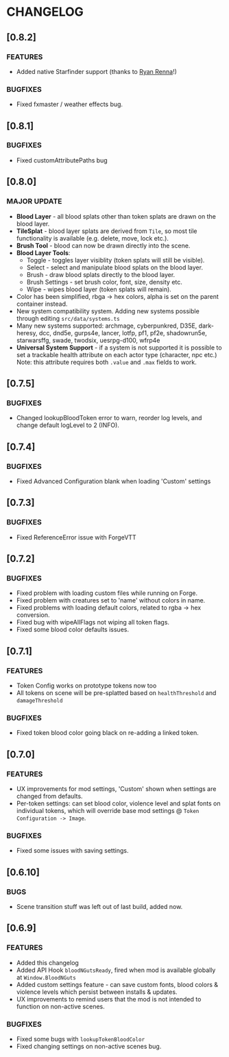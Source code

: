 # CHANGELOG

## [0.8.2]

### FEATURES

- Added native Starfinder support (thanks to [Ryan Renna](https://github.com/rrenna)!)

### BUGFIXES

- Fixed fxmaster / weather effects bug.

## [0.8.1]

### BUGFIXES

- Fixed customAttributePaths bug

## [0.8.0]

### MAJOR UPDATE

- **Blood Layer** - all blood splats other than token splats are drawn on the blood layer. 
- **TileSplat** - blood layer splats are derived from `Tile`, so most tile functionality is available (e.g. delete, move, lock etc.).
- **Brush Tool** - blood can now be drawn directly into the scene.
- **Blood Layer Tools**:
  - Toggle - toggles layer visiblity (token splats will still be visible).
  - Select - select and manipulate blood splats on the blood layer. 
  - Brush - draw blood splats directly to the blood layer.
  - Brush Settings - set brush color, font, size, density etc.
  - Wipe - wipes blood layer (token splats will remain).
- Color has been simplified, rbga -> hex colors, alpha is set on the parent container instead.
- New system compatibility system. Adding new systems possible through editing `src/data/systems.ts`
- Many new systems supported: archmage, cyberpunkred, D35E, dark-heresy, dcc, dnd5e, gurps4e, lancer, lotfp, pf1, pf2e, shadowrun5e, starwarsffg, swade, twodsix, uesrpg-d100, wfrp4e
- **Universal System Support** - if a system is not supported it is possible to set a trackable health attribute on each actor type (character, npc etc.) Note: this attribute requires both `.value` and `.max` fields to work.

## [0.7.5]

### BUGFIXES

- Changed lookupBloodToken error to warn, reorder log levels, and change default logLevel to 2 (INFO).

## [0.7.4]

### BUGFIXES

- Fixed Advanced Configuration blank when loading 'Custom' settings

## [0.7.3]

### BUGFIXES

- Fixed ReferenceError issue with ForgeVTT

## [0.7.2]

### BUGFIXES

- Fixed problem with loading custom files while running on Forge.
- Fixed problem with creatures set to 'name' without colors in name.
- Fixed problems with loading default colors, related to rgba -> hex conversion.
- Fixed bug with wipeAllFlags not wiping all token flags.
- Fixed some blood color defaults issues.

## [0.7.1]

### FEATURES

- Token Config works on prototype tokens now too
- All tokens on scene will be pre-splatted based on `healthThreshold` and `damageThreshold`

### BUGFIXES

- Fixed token blood color going black on re-adding a linked token.

## [0.7.0]

### FEATURES

- UX improvements for mod settings, 'Custom' shown when settings are changed from defaults. 
- Per-token settings: can set blood color, violence level and splat fonts on individual tokens, which will override base mod settings @ `Token Configuration -> Image`.

### BUGFIXES

- Fixed some issues with saving settings.

## [0.6.10]

### BUGS

- Scene transition stuff was left out of last build, added now.

## [0.6.9]

### FEATURES

- Added this changelog
- Added API Hook `bloodNGutsReady`, fired when mod is available globally at `Window.BloodNGuts`
- Added custom settings feature - can save custom fonts, blood colors & violence levels which persist between installs & updates.
- UX improvements to remind users that the mod is not intended to function on non-active scenes.

### BUGFIXES

- Fixed some bugs with `lookupTokenBloodColor`
- Fixed changing settings on non-active scenes bug.
